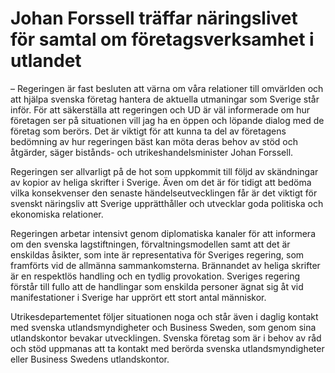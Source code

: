 # Johan Forssell träffar näringslivet för samtal om företagsverksamhet i utlandet

– Regeringen är fast besluten att värna om våra relationer till omvärlden och att hjälpa svenska företag hantera de aktuella utmaningar som Sverige står inför. För att säkerställa att regeringen och UD är väl informerade om hur företagen ser på situationen vill jag ha en öppen och löpande dialog med de företag som berörs. Det är viktigt för att kunna ta del av företagens bedömning av hur regeringen bäst kan möta deras behov av stöd och åtgärder, säger bistånds\- och utrikeshandelsminister Johan Forssell.

Regeringen ser allvarligt på de hot som uppkommit till följd av skändningar av kopior av heliga skrifter i Sverige. Även om det är för tidigt att bedöma vilka konsekvenser den senaste händelseutvecklingen får är det viktigt för svenskt näringsliv att Sverige upprätthåller och utvecklar goda politiska och ekonomiska relationer.

Regeringen arbetar intensivt genom diplomatiska kanaler för att informera om den svenska lagstiftningen, förvaltningsmodellen samt att det är enskildas åsikter, som inte är representativa för Sveriges regering, som framförts vid de allmänna sammankomsterna. Brännandet av heliga skrifter är en respektlös handling och en tydlig provokation. Sveriges regering förstår till fullo att de handlingar som enskilda personer ägnat sig åt vid manifestationer i Sverige har upprört ett stort antal människor.

Utrikesdepartementet följer situationen noga och står även i daglig kontakt med svenska utlandsmyndigheter och Business Sweden, som genom sina utlandskontor bevakar utvecklingen. Svenska företag som är i behov av råd och stöd uppmanas att ta kontakt med berörda svenska utlandsmyndigheter eller Business Swedens utlandskontor.
